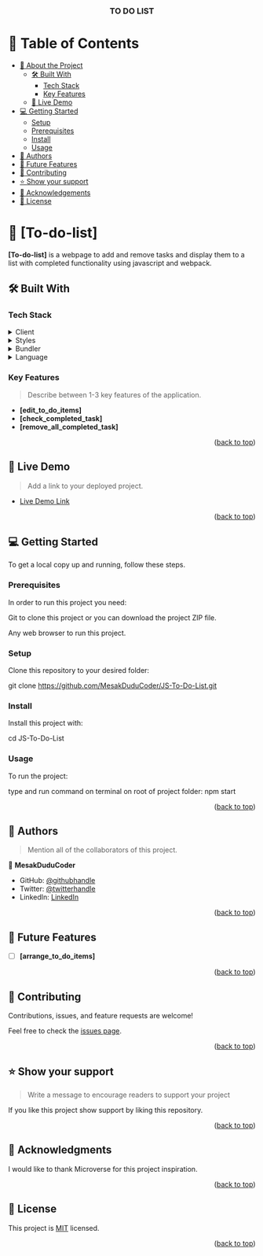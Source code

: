 <a name="readme-top"></a>

<div align="center">
  <!-- You are encouraged to replace this logo with your own! Otherwise you can also remove it. -->

  <h3><b>TO DO LIST</b></h3>

</div>

<!-- TABLE OF CONTENTS -->

# 📗 Table of Contents

- [📖 About the Project](#about-project)
  - [🛠 Built With](#built-with)
    - [Tech Stack](#tech-stack)
    - [Key Features](#key-features)
  - [🚀 Live Demo](#live-demo)
- [💻 Getting Started](#getting-started)
  - [Setup](#setup)
  - [Prerequisites](#prerequisites)
  - [Install](#install)
  - [Usage](#usage)
- [👥 Authors](#authors)
- [🔭 Future Features](#future-features)
- [🤝 Contributing](#contributing)
- [⭐️ Show your support](#support)
- [🙏 Acknowledgements](#acknowledgements)
- [📝 License](#license)

<!-- PROJECT DESCRIPTION -->

# 📖 [To-do-list] <a name="about-project"></a>

**[To-do-list]** is a webpage to add and remove tasks and display them to a list with completed functionality using javascript and webpack.

## 🛠 Built With <a name="built-with"></a>

### Tech Stack <a name="tech-stack"></a>

<details>
  <summary>Client</summary>
  <ul>
    <li><a href="https://html.com/">HTML</a></li>
  </ul>
</details>

<details>
  <summary>Styles</summary>
  <ul>
    <li><a href="https://www.css3.com/">CSS</a></li>
  </ul>
</details>

<details>

<summary>Bundler</summary>
  <ul>
    <li><a href="https://webpack.js.org/">Webpack</a></li>
  </ul>
</details>
<details>

<summary>Language</summary>
  <ul>
    <li><a href="https://developer.mozilla.org/en-US/">Javascript</a></li>
  </ul>
</details>

<!-- Features -->

### Key Features <a name="key-features"></a>

> Describe between 1-3 key features of the application.

- **[edit_to_do_items]**
- **[check_completed_task]**
- **[remove_all_completed_task]**


<p align="right">(<a href="#readme-top">back to top</a>)</p>

<!-- LIVE DEMO -->

## 🚀 Live Demo <a name="live-demo"></a>

> Add a link to your deployed project.

- [Live Demo Link](https://mesakduducoder.github.io/To-do-list/dist/)

<p align="right">(<a href="#readme-top">back to top</a>)</p>

<!-- GETTING STARTED -->

## 💻 Getting Started <a name="getting-started"></a>

To get a local copy up and running, follow these steps.

### Prerequisites

In order to run this project you need:

  Git to clone this project or you can download the project ZIP file.

  Any web browser to run this project.

### Setup

Clone this repository to your desired folder:

  git clone https://github.com/MesakDuduCoder/JS-To-Do-List.git

### Install

Install this project with:

  cd JS-To-Do-List

  
### Usage

To run the project:

type and run command on terminal on root of project folder: npm start


<p align="right">(<a href="#readme-top">back to top</a>)</p>

<!-- AUTHORS -->

## 👥 Authors <a name="authors"></a>

> Mention all of the collaborators of this project.

👤 **MesakDuduCoder**

- GitHub: [@githubhandle](https://github.com/MesakDuduCoder)
- Twitter: [@twitterhandle](https://twitter.com/Mesak22812376)
- LinkedIn: [LinkedIn](https://linkedin.com/in/mesak-lalrindika-77480b22b)

<p align="right">(<a href="#readme-top">back to top</a>)</p>

<!-- FUTURE FEATURES -->

## 🔭 Future Features <a name="future-features"></a>

- [ ] **[arrange_to_do_items]**

<p align="right">(<a href="#readme-top">back to top</a>)</p>

<!-- CONTRIBUTING -->

## 🤝 Contributing <a name="contributing"></a>

Contributions, issues, and feature requests are welcome!

Feel free to check the [issues page](../../issues/).

<p align="right">(<a href="#readme-top">back to top</a>)</p>

<!-- SUPPORT -->

## ⭐️ Show your support <a name="support"></a>

> Write a message to encourage readers to support your project

If you like this project show support by liking this repository.

<p align="right">(<a href="#readme-top">back to top</a>)</p>

<!-- ACKNOWLEDGEMENTS -->

## 🙏 Acknowledgments <a name="acknowledgements"></a>

I would like to thank Microverse for this project inspiration.

<p align="right">(<a href="#readme-top">back to top</a>)</p>


<!-- LICENSE -->

## 📝 License <a name="license"></a>

This project is [MIT](./LICENSE) licensed.

<p align="right">(<a href="#readme-top">back to top</a>)</p>
